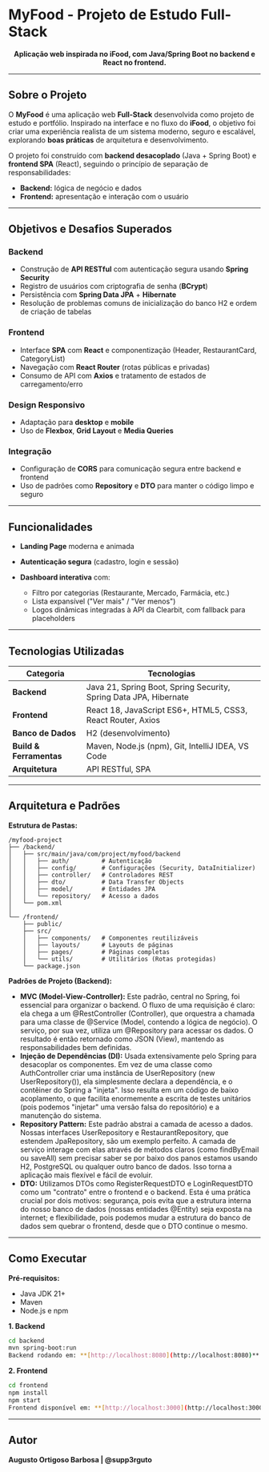 # MyFood - Projeto de Estudo Full-Stack

<p align="center">
  <strong>Aplicação web inspirada no iFood, com Java/Spring Boot no backend e React no frontend.</strong>
</p>

---

## Sobre o Projeto

O **MyFood** é uma aplicação web **Full-Stack** desenvolvida como projeto de estudo e portfólio.
Inspirado na interface e no fluxo do **iFood**, o objetivo foi criar uma experiência realista de um sistema moderno, seguro e escalável, explorando **boas práticas** de arquitetura e desenvolvimento.

O projeto foi construído com **backend desacoplado** (Java + Spring Boot) e **frontend SPA** (React), seguindo o princípio de separação de responsabilidades:

* **Backend:** lógica de negócio e dados
* **Frontend:** apresentação e interação com o usuário

---

## Objetivos e Desafios Superados

### Backend

* Construção de **API RESTful** com autenticação segura usando **Spring Security**
* Registro de usuários com criptografia de senha (**BCrypt**)
* Persistência com **Spring Data JPA** + **Hibernate**
* Resolução de problemas comuns de inicialização do banco H2 e ordem de criação de tabelas

### Frontend

* Interface **SPA** com **React** e componentização (Header, RestaurantCard, CategoryList)
* Navegação com **React Router** (rotas públicas e privadas)
* Consumo de API com **Axios** e tratamento de estados de carregamento/erro

### Design Responsivo

* Adaptação para **desktop** e **mobile**
* Uso de **Flexbox**, **Grid Layout** e **Media Queries**

### Integração

* Configuração de **CORS** para comunicação segura entre backend e frontend
* Uso de padrões como **Repository** e **DTO** para manter o código limpo e seguro

---

## Funcionalidades

* **Landing Page** moderna e animada
* **Autenticação segura** (cadastro, login e sessão)
* **Dashboard interativa** com:

  * Filtro por categorias (Restaurante, Mercado, Farmácia, etc.)
  * Lista expansível ("Ver mais" / "Ver menos")
  * Logos dinâmicas integradas à API da Clearbit, com fallback para placeholders

---

## Tecnologias Utilizadas

| Categoria               | Tecnologias                                                       |
| ----------------------- | ----------------------------------------------------------------- |
| **Backend**             | Java 21, Spring Boot, Spring Security, Spring Data JPA, Hibernate |
| **Frontend**            | React 18, JavaScript ES6+, HTML5, CSS3, React Router, Axios       |
| **Banco de Dados**      | H2 (desenvolvimento)                                              |
| **Build & Ferramentas** | Maven, Node.js (npm), Git, IntelliJ IDEA, VS Code                 |
| **Arquitetura**         | API RESTful, SPA                                                  |

---

## Arquitetura e Padrões

**Estrutura de Pastas:**

```
/myfood-project
├── /backend/         
│   ├── src/main/java/com/project/myfood/backend
│   │   ├── auth/         # Autenticação
│   │   ├── config/       # Configurações (Security, DataInitializer)
│   │   ├── controller/   # Controladores REST
│   │   ├── dto/          # Data Transfer Objects
│   │   ├── model/        # Entidades JPA
│   │   └── repository/   # Acesso a dados
│   └── pom.xml
│
└── /frontend/        
    ├── public/         
    ├── src/
    │   ├── components/   # Componentes reutilizáveis
    │   ├── layouts/      # Layouts de páginas
    │   ├── pages/        # Páginas completas
    │   └── utils/        # Utilitários (Rotas protegidas)
    └── package.json
```

**Padrões de Projeto (Backend):**

* **MVC (Model-View-Controller):** Este padrão, central no Spring, foi essencial para organizar o backend. O fluxo de uma requisição é claro: ela chega a um @RestController (Controller), que orquestra a chamada para uma classe de @Service (Model, contendo a lógica de negócio). O serviço, por sua vez, utiliza um @Repository para acessar os dados. O resultado é então retornado como JSON (View), mantendo as responsabilidades bem definidas.
* **Injeção de Dependências (DI):** Usada extensivamente pelo Spring para desacoplar os componentes. Em vez de uma classe como AuthController criar uma instância de UserRepository (new UserRepository()), ela simplesmente declara a dependência, e o contêiner do Spring a "injeta". Isso resulta em um código de baixo acoplamento, o que facilita enormemente a escrita de testes unitários (pois podemos "injetar" uma versão falsa do repositório) e a manutenção do sistema.
* **Repository Pattern:** Este padrão abstrai a camada de acesso a dados. Nossas interfaces UserRepository e RestaurantRepository, que estendem JpaRepository, são um exemplo perfeito. A camada de serviço interage com elas através de métodos claros (como findByEmail ou saveAll) sem precisar saber se por baixo dos panos estamos usando H2, PostgreSQL ou qualquer outro banco de dados. Isso torna a aplicação mais flexível e fácil de evoluir.
* **DTO:** Utilizamos DTOs como RegisterRequestDTO e LoginRequestDTO como um "contrato" entre o frontend e o backend. Esta é uma prática crucial por dois motivos: segurança, pois evita que a estrutura interna do nosso banco de dados (nossas entidades @Entity) seja exposta na internet; e flexibilidade, pois podemos mudar a estrutura do banco de dados sem quebrar o frontend, desde que o DTO continue o mesmo.

---

## Como Executar

**Pré-requisitos:**

* Java JDK 21+
* Maven
* Node.js e npm

**1. Backend**

```bash
cd backend
mvn spring-boot:run
Backend rodando em: **[http://localhost:8080](http://localhost:8080)**
```
**2. Frontend**

```bash
cd frontend
npm install
npm start
Frontend disponível em: **[http://localhost:3000](http://localhost:3000)**
```
---

## Autor

**Augusto Ortigoso Barbosa | @supp3rguto**
